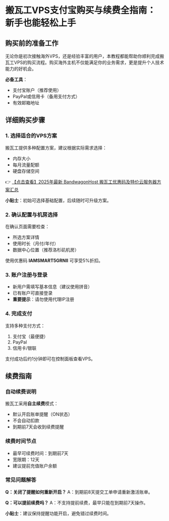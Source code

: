 # 搬瓦工VPS支付宝购买与续费全指南：新手也能轻松上手

## 购买前的准备工作
无论你是初次接触海外VPS，还是经验丰富的用户，本教程都能帮助你顺利完成搬瓦工VPS的购买流程。购买海外主机不仅能满足你的业务需求，更是提升个人技术能力的好机会。

**必备工具**：
- 支付宝账户（推荐使用）
- PayPal或信用卡（备用支付方式）
- 有效邮箱地址

## 详细购买步骤

### 1. 选择适合的VPS方案
搬瓦工提供多种配置方案，建议根据实际需求选择：
- 内存大小
- 每月流量配额
- 硬盘存储空间

👉 [【点击查看】2025年最新 BandwagonHost 搬瓦工优惠码及特价云服务器方案汇总](https://bit.ly/banwagon)

**小贴士**：初始可选择基础配置，后续随时可升级方案。

### 2. 确认配置与机房选择
在确认页面需要检查：
- 所选方案详情
- 使用时长（月付/年付）
- 数据中心位置（推荐洛杉矶机房）

使用优惠码 **IAMSMART5GRNII** 可享受5%折扣。

### 3. 账户注册与登录
- 新用户需填写基本信息（建议使用拼音）
- 已有账户可直接登录
- **重要提示**：请勿使用代理IP注册

### 4. 完成支付
支持多种支付方式：
1. 支付宝（最便捷）
2. PayPal
3. 信用卡/银联

支付成功后约1分钟即可在控制面板查看VPS。

## 续费指南

### 自动续费说明
搬瓦工采用**自主续费**模式：
- 默认开启账单提醒（ON状态）
- 不会自动扣款
- 到期前7天会收到续费提醒

### 续费时间节点
- 最早可续费时间：到期前7天
- 宽限期：12天
- 建议提前充值账户余额

### 常见问题解答
**Q：关闭了提醒如何重新开启？**
A：到期前8天提交工单申请重新激活账单。

**Q：可以提前续费吗？**
A：不支持提前续费，最早只能在到期前7天操作。

**小贴士**：建议保持提醒功能开启，避免错过续费时间。